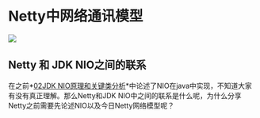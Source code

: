 # Netty中网络通讯模型

![](https://codingguide-1256975789.cos.ap-beijing.myqcloud.com/codingguide/img/netty.png)



## Netty 和 JDK NIO之间的联系

在之前*<u>02JDK NIO原理和关键类分析</u>*中论述了NIO在java中实现，不知道大家有没有真正理解。那么Netty和JDK NIO中之间的联系是什么呢，为什么分享Netty之前需要先论述NIO以及今日Netty网络模型呢？

